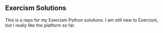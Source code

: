 ## Exercism Solutions

This is a repo for my Exercism Python solutions. I am still new to Exercism, but I really like the platform so far.